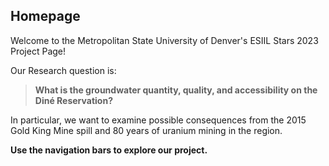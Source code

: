 ## Homepage

Welcome to the Metropolitan State University of Denver's ESIIL Stars 2023 Project Page!

Our Research question is: 

> **What is the groundwater quantity, quality, and accessibility on the Diné Reservation?**

In particular, we want to examine possible consequences from the 2015 Gold King Mine spill and 80 years of uranium mining in the region.

**Use the navigation bars to explore our project.**
